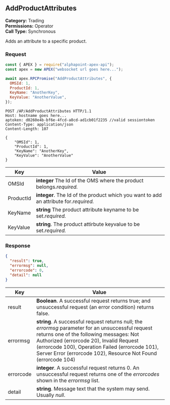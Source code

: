 ## AddProductAttributes

**Category:** Trading<br />
**Permissions:** Operator<br />
**Call Type:** Synchronous

Adds an attribute to a specific product.

### Request

```javascript
const { APEX } = require("alphapoint-apex-api");
const apex = new APEX("websocket url goes here...");

await apex.RPCPromise("AddProductAttributes", {
  OMSId: 1,
  ProductId: 1,
  KeyName: "AnotherKey",
  KeyValue: "AnotherValue",
});
```

```http
POST /AP/AddProductAttributes HTTP/1.1
Host: hostname goes here...
aptoken: d0260e4b-bf6e-4fcd-a8cd-ad1cb01f2235 //valid sessiontoken
Content-Type: application/json
Content-Length: 107

{
    "OMSId": 1,
    "ProductId": 1,
    "KeyName": "AnotherKey",
    "KeyValue": "AnotherValue"
}
```

| Key       | Value                                                                                 |
| --------- | ------------------------------------------------------------------------------------- |
| OMSId     | **integer** The Id of the OMS where the product belongs._required._                   |
| ProductId | **integer**. The Id of the product which you want to add an attribute for._required._ |
| KeyName   | **string** The product attribute keyname to be set._required._                        |
| KeyValue  | **string**. The product attirbute keyvalue to be set._required._                      |

### Response

```json
{
  "result": true,
  "errormsg": null,
  "errorcode": 0,
  "detail": null
}
```

| Key       | Value                                                                                                                                                                                                                                                                                                         |
| --------- | ------------------------------------------------------------------------------------------------------------------------------------------------------------------------------------------------------------------------------------------------------------------------------------------------------------- |
| result    | **Boolean**. A successful request returns true; and unsuccessful request (an error condition) returns false.                                                                                                                                                                                                  |
| errormsg  | **string**. A successful request returns null; the _errormsg_ parameter for an unsuccessful request returns one of the following messages: Not Authorized (errorcode 20), Invalid Request (errorcode 100), Operation Failed (errorcode 101), Server Error (errorcode 102), Resource Not Found (errorcode 104) |
| errorcode | **integer**. A successful request returns 0. An unsuccessful request returns one of the _errorcodes_ shown in the _errormsg_ list.                                                                                                                                                                            |
| detail    | **string**. Message text that the system may send. Usually _null_.                                                                                                                                                                                                                                            |
